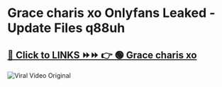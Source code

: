 
 # Grace charis xo Onlyfans Leaked - Update Files q88uh

## <h2><a href="https://clipsfans.com/Grace_charis_xo&ref=git">🔗 Click to LINKS ⏩⏩ 👉 🟢 Grace charis xo </a></h2>

<a href="https://clipsfans.com/Grace_charis_xo&ref=git" rel="nofollow" data-target="animated-image.originalLink"><img src="https://i.ibb.co.com/xMMVF88/686577567.gif" alt="Viral Video Original" style="max-width: 100%; display: inline-block;" data-target="animated-image.originalImage"></a>

